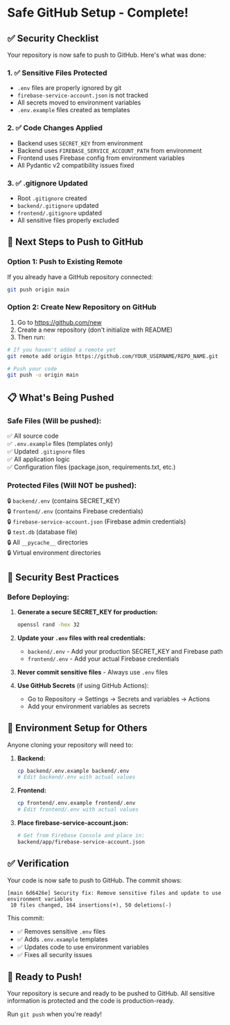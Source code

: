 # Safe GitHub Setup - Complete!

## ✅ Security Checklist

Your repository is now safe to push to GitHub. Here's what was done:

### 1. ✅ Sensitive Files Protected
- `.env` files are properly ignored by git
- `firebase-service-account.json` is not tracked
- All secrets moved to environment variables
- `.env.example` files created as templates

### 2. ✅ Code Changes Applied
- Backend uses `SECRET_KEY` from environment
- Backend uses `FIREBASE_SERVICE_ACCOUNT_PATH` from environment
- Frontend uses Firebase config from environment variables
- All Pydantic v2 compatibility issues fixed

### 3. ✅ .gitignore Updated
- Root `.gitignore` created
- `backend/.gitignore` updated
- `frontend/.gitignore` updated
- All sensitive files properly excluded

## 🚀 Next Steps to Push to GitHub

### Option 1: Push to Existing Remote
If you already have a GitHub repository connected:

```bash
git push origin main
```

### Option 2: Create New Repository on GitHub
1. Go to https://github.com/new
2. Create a new repository (don't initialize with README)
3. Then run:

```bash
# If you haven't added a remote yet
git remote add origin https://github.com/YOUR_USERNAME/REPO_NAME.git

# Push your code
git push -u origin main
```

## 📋 What's Being Pushed

### Safe Files (Will be pushed):
✅ All source code  
✅ `.env.example` files (templates only)  
✅ Updated `.gitignore` files  
✅ All application logic  
✅ Configuration files (package.json, requirements.txt, etc.)  

### Protected Files (Will NOT be pushed):
🔒 `backend/.env` (contains SECRET_KEY)  
🔒 `frontend/.env` (contains Firebase credentials)  
🔒 `firebase-service-account.json` (Firebase admin credentials)  
🔒 `test.db` (database file)  
🔒 All `__pycache__` directories  
🔒 Virtual environment directories  

## 🔐 Security Best Practices

### Before Deploying:
1. **Generate a secure SECRET_KEY for production:**
   ```bash
   openssl rand -hex 32
   ```

2. **Update your `.env` files with real credentials:**
   - `backend/.env` - Add your production SECRET_KEY and Firebase path
   - `frontend/.env` - Add your actual Firebase credentials

3. **Never commit sensitive files** - Always use `.env` files

4. **Use GitHub Secrets** (if using GitHub Actions):
   - Go to Repository → Settings → Secrets and variables → Actions
   - Add your environment variables as secrets

## 📝 Environment Setup for Others

Anyone cloning your repository will need to:

1. **Backend:**
   ```bash
   cp backend/.env.example backend/.env
   # Edit backend/.env with actual values
   ```

2. **Frontend:**
   ```bash
   cp frontend/.env.example frontend/.env
   # Edit frontend/.env with actual values
   ```

3. **Place firebase-service-account.json:**
   ```bash
   # Get from Firebase Console and place in:
   backend/app/firebase-service-account.json
   ```

## ✅ Verification

Your code is now safe to push to GitHub. The commit shows:

```
[main 6d6426e] Security fix: Remove sensitive files and update to use environment variables
 10 files changed, 164 insertions(+), 50 deletions(-)
```

This commit:
- ✅ Removes sensitive `.env` files
- ✅ Adds `.env.example` templates
- ✅ Updates code to use environment variables
- ✅ Fixes all security issues

## 🎉 Ready to Push!

Your repository is secure and ready to be pushed to GitHub. All sensitive information is protected and the code is production-ready.

Run `git push` when you're ready!


